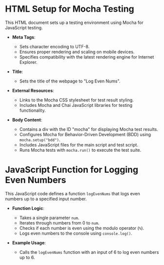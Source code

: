 # HTML Setup for Mocha Testing

This HTML document sets up a testing environment using Mocha for JavaScript testing.

- **Meta Tags**: 
  - Sets character encoding to UTF-8.
  - Ensures proper rendering and scaling on mobile devices.
  - Specifies compatibility with the latest rendering engine for Internet Explorer.

- **Title**: 
  - Sets the title of the webpage to "Log Even Nums".

- **External Resources**:
  - Links to the Mocha CSS stylesheet for test result styling.
  - Includes Mocha and Chai JavaScript libraries for testing functionality.

- **Body Content**:
  - Contains a div with the ID "mocha" for displaying Mocha test results.
  - Configures Mocha for Behavior-Driven Development (BDD) using `mocha.setup("bdd")`.
  - Includes JavaScript files for the main script and test script.
  - Runs Mocha tests with `mocha.run()` to execute the test suite.

# JavaScript Function for Logging Even Numbers

This JavaScript code defines a function `logEvenNums` that logs even numbers up to a specified input number.

- **Function Logic**:
  - Takes a single parameter `num`.
  - Iterates through numbers from 0 to `num`.
  - Checks if each number is even using the modulo operator (`%`).
  - Logs even numbers to the console using `console.log()`.

- **Example Usage**:
  - Calls the `logEvenNums` function with an input of 6 to log even numbers up to 6.
